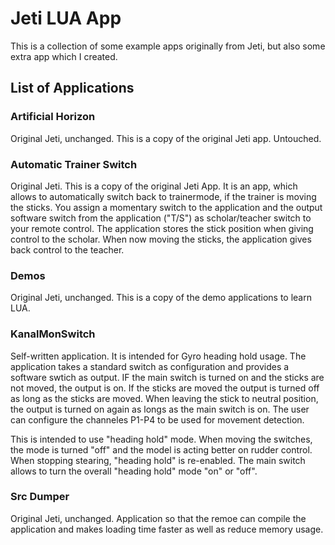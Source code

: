 # Jeti LUA App
This is a collection of some example apps originally from Jeti, but also some extra app which I created.

## List of Applications
### Artificial Horizon
Original Jeti, unchanged. This is a copy of the original Jeti app. Untouched.

### Automatic Trainer Switch
Original Jeti. This is a copy of the original Jeti App. It is an app, which allows to automatically switch
back to trainermode, if the trainer is moving the sticks. You assign a momentary switch to the 
application and the output software switch from the application ("T/S") as scholar/teacher 
switch to your remote control. The application stores the stick position when giving control 
to the scholar. When now moving the sticks, the application gives back control to the teacher.

### Demos
Original Jeti, unchanged. This is a copy of the demo applications to learn LUA.

### KanalMonSwitch
Self-written application. It is intended for Gyro heading hold usage. The application takes a standard
switch as configuration and provides a software swtich as output. IF the main switch is turned on and
the sticks are not moved, the output is on. If the sticks are moved the output is turned off as long
as the sticks are moved. When leaving the stick to neutral position, the output is turned on again as 
longs as the main switch is on. The user can configure the channeles P1-P4 to be used for movement detection.

This is intended to use "heading hold" mode. When moving the switches, the mode is turned "off" and
the model is acting better on rudder control. When stopping stearing, "heading hold" is re-enabled.
The main switch allows to turn the overall "heading hold" mode "on" or "off".

### Src Dumper
Original Jeti, unchanged. Application so that the remoe can compile the application and makes loading time faster
as well as reduce memory usage.